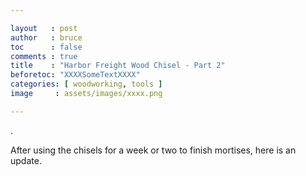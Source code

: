 ```yaml
---

layout   : post
author   : bruce
toc      : false
comments : true
title    : "Harbor Freight Wood Chisel - Part 2"
beforetoc: "XXXXSomeTextXXXX"
categories: [ woodworking, tools ]
image     : assets/images/xxxx.png

---
```


.

After using the chisels for a week or two to finish mortises, here is an update.

